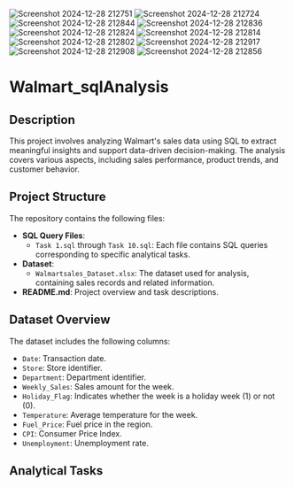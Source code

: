 ![Screenshot 2024-12-28 212751](https://github.com/user-attachments/assets/bc99af3b-7c1d-47a1-b432-e83dee51d73f)
![Screenshot 2024-12-28 212724](https://github.com/user-attachments/assets/28193c20-9b94-4ef4-828f-702cf8bb76ff)
![Screenshot 2024-12-28 212844](https://github.com/user-attachments/assets/9f3a0497-a315-497c-be77-8f87b2090dc2)
![Screenshot 2024-12-28 212836](https://github.com/user-attachments/assets/76faf600-155c-44f7-ae12-67f5b60b6ff6)
![Screenshot 2024-12-28 212824](https://github.com/user-attachments/assets/49a4be02-4009-4c02-913c-94dca2ae71e5)
![Screenshot 2024-12-28 212814](https://github.com/user-attachments/assets/070df3fe-c394-41aa-91b7-d621cc947367)
![Screenshot 2024-12-28 212802](https://github.com/user-attachments/assets/f850e2c5-226b-4670-b58c-24facd828fe4)
![Screenshot 2024-12-28 212917](https://github.com/user-attachments/assets/ed2dce98-5e99-4ad8-a50f-ad4f8cfe2eee)
![Screenshot 2024-12-28 212908](https://github.com/user-attachments/assets/003c22fe-1d76-420a-8a52-70d644d5792e)
![Screenshot 2024-12-28 212856](https://github.com/user-attachments/assets/a5423527-3589-4d74-b7d7-4c5891c7b514)
# Walmart_sqlAnalysis


## Description
This project involves analyzing Walmart's sales data using SQL to extract meaningful insights and support data-driven decision-making. The analysis covers various aspects, including sales performance, product trends, and customer behavior.


## Project Structure
The repository contains the following files:

- **SQL Query Files**:
  - `Task 1.sql` through `Task 10.sql`: Each file contains SQL queries corresponding to specific analytical tasks.
- **Dataset**:
  - `Walmartsales_Dataset.xlsx`: The dataset used for analysis, containing sales records and related information.
- **README.md**: Project overview and task descriptions.


## Dataset Overview
The dataset includes the following columns:

- `Date`: Transaction date.
- `Store`: Store identifier.
- `Department`: Department identifier.
- `Weekly_Sales`: Sales amount for the week.
- `Holiday_Flag`: Indicates whether the week is a holiday week (1) or not (0).
- `Temperature`: Average temperature for the week.
- `Fuel_Price`: Fuel price in the region.
- `CPI`: Consumer Price Index.
- `Unemployment`: Unemployment rate.

## Analytical Tasks

